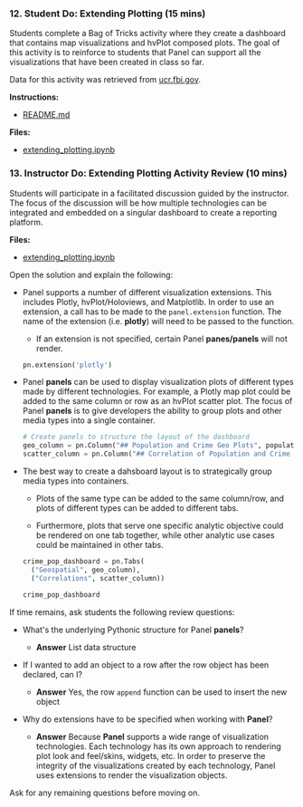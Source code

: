 ### 12. Student Do: Extending Plotting (15 mins)

Students complete a Bag of Tricks activity where they create a dashboard that contains map visualizations and hvPlot composed plots. The goal of this activity is to reinforce to students that Panel can support all the visualizations that have been created in class so far.

Data for this activity was retrieved from [ucr.fbi.gov](https://ucr.fbi.gov/crime-in-the-u.s/2015/crime-in-the-u.s.-2015/tables/table-8/table_8_offenses_known_to_law_enforcement_by_state_by_city_2015.xls/view).

**Instructions:**

* [README.md](Activities/12-Stu_Panel_Extensions/README.md)

**Files:**

* [extending_plotting.ipynb](Activities/12-Stu_Panel_Extensions/Unsolved/extending_plotting.ipynb)

### 13. Instructor Do: Extending Plotting Activity Review (10 mins)

Students will participate in a facilitated discussion guided by the instructor. The focus of the discussion will be how multiple technologies can be integrated and embedded on a singular dashboard to create a reporting platform.

**Files:**

* [extending_plotting.ipynb](Activities/12-Stu_Panel_Extensions/Solved/extending_plotting.ipynb)

Open the solution and explain the following:

* Panel supports a number of different visualization extensions. This includes Plotly, hvPlot/Holoviews, and Matplotlib. In order to use an extension, a call has to be made to the `panel.extension` function. The name of the extension (i.e. **plotly**) will need to be passed to the function.

  * If an extension is not specified, certain Panel **panes/panels** will not render.

  ```python
  pn.extension('plotly')
  ```

* Panel **panels** can be used to display visualization plots of different types made by different technologies. For example, a Plotly map plot could be added to the same column or row as an hvPlot scatter plot. The focus of Panel **panels** is to give developers the ability to group plots and other media types into a single container.

  ```python
  # Create panels to structure the layout of the dashboard
  geo_column = pn.Column("## Population and Crime Geo Plots", population_plot, crime_plot)
  scatter_column = pn.Column("## Correlation of Population and Crime Plots", population_violence, violent_murder)
  ```

* The best way to create a dahsboard layout is to strategically group media types into containers. 

  * Plots of the same type can be added to the same column/row, and plots of different types can be added to different tabs. 
  
  * Furthermore, plots that serve one specific analytic objective could be rendered on one tab together, while other analytic use cases could be maintained in other tabs.

  ```python
  crime_pop_dashboard = pn.Tabs(
    ("Geospatial", geo_column),
    ("Correlations", scatter_column))

  crime_pop_dashboard
  ```

If time remains, ask students the following review questions:

* What's the underlying Pythonic structure for Panel **panels**?

  * **Answer** List data structure

* If I wanted to add an object to a row after the row object has been declared, can I?

  * **Answer** Yes, the row `append` function can be used to insert the new object

* Why do extensions have to be specified when working with **Panel**?

  * **Answer** Because **Panel** supports a wide range of visualization technologies. Each technology has its own approach to rendering plot look and feel/skins, widgets, etc. In order to preserve the integrity of the visualizations created by each technology, Panel uses extensions to render the visualization objects.

Ask for any remaining questions before moving on.

